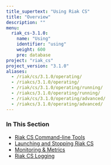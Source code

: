 ```yaml
---
title_supertext: "Using Riak CS"
title: "Overview"
description: ""
menu:
  riak_cs-3.1.0:
    name: "Using"
    identifier: "using"
    weight: 600
    pre: database
project: "riak_cs"
project_version: "3.1.0"
aliases:
  - /riak/cs/3.1.0/operating/
  - /riakcs/3.1.0/operating/
  - /riak/cs/3.1.0/operating/running/
  - /riakcs/3.1.0/operating/running/
  - /riak/cs/3.1.0/operating/advanced/
  - /riakcs/3.1.0/operating/advanced/
---
```


### In This Section

- [Riak CS Command-line Tools](../../using/command-line-tools)
- [Launching and Stopping Riak CS](../../using/launching-and-stopping/)
- [Monitoring & Metrics](../../using/monitoring-and-metrics/)
- [Riak CS Logging](../../using/logging/)
